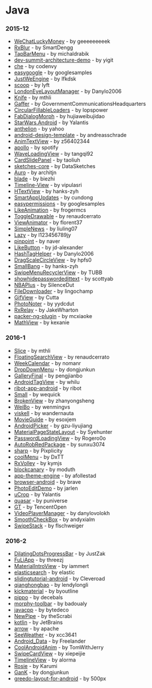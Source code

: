 # Java


### 2015-12
- [WeChatLuckyMoney](https://github.com/geeeeeeeeek/WeChatLuckyMoney) - by geeeeeeeeek
- [RxBlur](https://github.com/SmartDengg/RxBlur) - by SmartDengg
- [TapBarMenu](https://github.com/michaldrabik/TapBarMenu) - by michaldrabik
- [dev-summit-architecture-demo](https://github.com/yigit/dev-summit-architecture-demo) - by yigit
- [che](https://github.com/codenvy/che) - by codenvy
- [easygoogle](https://github.com/googlesamples/easygoogle) - by googlesamples
- [JustWeEngine](https://github.com/lfkdsk/JustWeEngine) - by lfkdsk
- [scoop](https://github.com/lyft/scoop) - by lyft
- [LondonEyeLayoutManager](https://github.com/Danylo2006/LondonEyeLayoutManager) - by Danylo2006
- [Knife](https://github.com/mthli/Knife) - by mthli
- [Gaffer](https://github.com/GovernmentCommunicationsHeadquarters/Gaffer) - by GovernmentCommunicationsHeadquarters
- [CircularFillableLoaders](https://github.com/lopspower/CircularFillableLoaders) - by lopspower
- [FabDialogMorph](https://github.com/hujiaweibujidao/FabDialogMorph) - by hujiaweibujidao
- [StarWars.Android](https://github.com/Yalantis/StarWars.Android) - by Yalantis
- [anthelion](https://github.com/yahoo/anthelion) - by yahoo
- [android-design-template](https://github.com/andreasschrade/android-design-template) - by andreasschrade
- [AnimTextView](https://github.com/z56402344/AnimTextView) - by z56402344
- [apollo](https://github.com/spotify/apollo) - by spotify
- [WaveLoadingView](https://github.com/tangqi92/WaveLoadingView) - by tangqi92
- [CardSlidePanel](https://github.com/taoliuh/CardSlidePanel) - by taoliuh
- [sketches-core](https://github.com/DataSketches/sketches-core) - by DataSketches
- [Auro](https://github.com/architjn/Auro) - by architjn
- [blade](https://github.com/biezhi/blade) - by biezhi
- [Timeline-View](https://github.com/vipulasri/Timeline-View) - by vipulasri
- [HTextView](https://github.com/hanks-zyh/HTextView) - by hanks-zyh
- [SmartAppUpdates](https://github.com/cundong/SmartAppUpdates) - by cundong
- [easypermissions](https://github.com/googlesamples/easypermissions) - by googlesamples
- [LikeAnimation](https://github.com/frogermcs/LikeAnimation) - by frogermcs
- [ToggleDrawable](https://github.com/renaudcerrato/ToggleDrawable) - by renaudcerrato
- [ViewAnimator](https://github.com/florent37/ViewAnimator) - by florent37
- [SimpleNews](https://github.com/liuling07/SimpleNews) - by liuling07
- [Lazy](https://github.com/l123456789jy/Lazy) - by l123456789jy
- [pinpoint](https://github.com/naver/pinpoint) - by naver
- [LikeButton](https://github.com/jd-alexander/LikeButton) - by jd-alexander
- [HashTagHelper](https://github.com/Danylo2006/HashTagHelper) - by Danylo2006
- [DragScaleCircleView](https://github.com/hpfs0/DragScaleCircleView) - by hpfs0
- [SmallBang](https://github.com/hanks-zyh/SmallBang) - by hanks-zyh
- [SwipeMenuRecyclerView](https://github.com/TUBB/SwipeMenuRecyclerView) - by TUBB
- [showhidepasswordedittext](https://github.com/scottyab/showhidepasswordedittext) - by scottyab
- [NBAPlus](https://github.com/SilenceDut/NBAPlus) - by SilenceDut
- [FileDownloader](https://github.com/lingochamp/FileDownloader) - by lingochamp
- [GifView](https://github.com/Cutta/GifView) - by Cutta
- [PhotoNoter](https://github.com/yydcdut/PhotoNoter) - by yydcdut
- [RxRelay](https://github.com/JakeWharton/RxRelay) - by JakeWharton
- [packer-ng-plugin](https://github.com/mcxiaoke/packer-ng-plugin) - by mcxiaoke
- [MathView](https://github.com/kexanie/MathView) - by kexanie

### 2016-1
- [Slice](https://github.com/mthli/Slice) - by mthli
- [FloatingSearchView](https://github.com/renaudcerrato/FloatingSearchView) - by renaudcerrato
- [WeekCalendar](https://github.com/nomanr/WeekCalendar) - by nomanr
- [DropDownMenu](https://github.com/dongjunkun/DropDownMenu) - by dongjunkun
- [GalleryFinal](https://github.com/pengjianbo/GalleryFinal) - by pengjianbo
- [AndroidTagView](https://github.com/whilu/AndroidTagView) - by whilu
- [ribot-app-android](https://github.com/ribot/ribot-app-android) - by ribot
- [Small](https://github.com/wequick/Small) - by wequick
- [BrokenView](https://github.com/zhanyongsheng/BrokenView) - by zhanyongsheng
- [WeiBo](https://github.com/wenmingvs/WeiBo) - by wenmingvs
- [viskell](https://github.com/wandernauta/viskell) - by wandernauta
- [MovieGuide](https://github.com/esoxjem/MovieGuide) - by esoxjem
- [AndroidPicker](https://github.com/gzu-liyujiang/AndroidPicker) - by gzu-liyujiang
- [MaterialPageStateLayout](https://github.com/Syehunter/MaterialPageStateLayout) - by Syehunter
- [PasswordLoadingView](https://github.com/Rogero0o/PasswordLoadingView) - by Rogero0o
- [AutoRobRedPackage](https://github.com/sunxu3074/AutoRobRedPackage) - by sunxu3074
- [sharp](https://github.com/Pixplicity/sharp) - by Pixplicity
- [coolMenu](https://github.com/DxTT/coolMenu) - by DxTT
- [RxVolley](https://github.com/kymjs/RxVolley) - by kymjs
- [blockcanary](https://github.com/moduth/blockcanary) - by moduth
- [app-theme-engine](https://github.com/afollestad/app-theme-engine) - by afollestad
- [browser-android](https://github.com/brave/browser-android) - by brave
- [PhotoEditDemo](https://github.com/jarlen/PhotoEditDemo) - by jarlen
- [uCrop](https://github.com/Yalantis/uCrop) - by Yalantis
- [quasar](https://github.com/puniverse/quasar) - by puniverse
- [GT](https://github.com/TencentOpen/GT) - by TencentOpen
- [VideoPlayerManager](https://github.com/danylovolokh/VideoPlayerManager) - by danylovolokh
- [SmoothCheckBox](https://github.com/andyxialm/SmoothCheckBox) - by andyxialm
- [SwipeStack](https://github.com/flschweiger/SwipeStack) - by flschweiger

### 2016-2
- [DilatingDotsProgressBar](https://github.com/JustZak/DilatingDotsProgressBar) - by JustZak
- [FuLiApp](https://github.com/threezj/FuLiApp) - by threezj
- [MaterialIntroView](https://github.com/iammert/MaterialIntroView) - by iammert
- [elasticsearch](https://github.com/elastic/elasticsearch) - by elastic
- [slidingtutorial-android](https://github.com/Cleveroad/slidingtutorial-android) - by Cleveroad
- [qianghongbao](https://github.com/lendylongli/qianghongbao) - by lendylongli
- [kickmaterial](https://github.com/byoutline/kickmaterial) - by byoutline
- [pippo](https://github.com/decebals/pippo) - by decebals
- [morphy-toolbar](https://github.com/badoualy/morphy-toolbar) - by badoualy
- [javacpp](https://github.com/bytedeco/javacpp) - by bytedeco
- [NewPipe](https://github.com/theScrabi/NewPipe) - by theScrabi
- [kotlin](https://github.com/JetBrains/kotlin) - by JetBrains
- [arrow](https://github.com/apache/arrow) - by apache
- [SeeWeather](https://github.com/xcc3641/SeeWeather) - by xcc3641
- [Android_Data](https://github.com/Freelander/Android_Data) - by Freelander
- [CoolAndroidAnim](https://github.com/TomWithJerry/CoolAndroidAnim) - by TomWithJerry
- [SwipeCardView](https://github.com/xiepeijie/SwipeCardView) - by xiepeijie
- [TimelineView](https://github.com/alorma/TimelineView) - by alorma
- [Rosie](https://github.com/Karumi/Rosie) - by Karumi
- [GanK](https://github.com/dongjunkun/GanK) - by dongjunkun
- [greedo-layout-for-android](https://github.com/500px/greedo-layout-for-android) - by 500px
